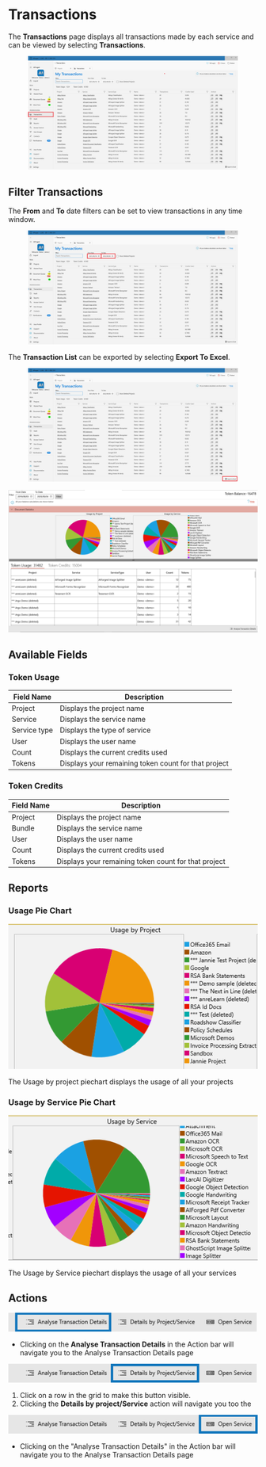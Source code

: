 # Transactions

The **Transactions** page displays all transactions made by each service and can be viewed by selecting **Transactions**.

<figure><img src=".gitbook/assets/image (10).png" alt=""><figcaption></figcaption></figure>

## Filter Transactions

The **From** and **To** date filters can be set to view transactions in any time window.

<figure><img src=".gitbook/assets/image (11).png" alt=""><figcaption></figcaption></figure>

The **Transaction List** can be exported by selecting **Export To Excel**.

<figure><img src=".gitbook/assets/image (15).png" alt=""><figcaption></figcaption></figure>

![Transactions](.gitbook/assets/transactions.png)

## Available Fields

### Token Usage

| Field Name   | Description                                          |
| ------------ | ---------------------------------------------------- |
| Project      | Displays the project name                            |
| Service      | Displays the service name                            |
| Service type | Displays the type of service                         |
| User         | Displays the user name                               |
| Count        | Displays the current credits used                    |
| Tokens       | Displays your remaining token count for that project |

### Token Credits

| Field Name | Description                                          |
| ---------- | ---------------------------------------------------- |
| Project    | Displays the project name                            |
| Bundle     | Displays the service name                            |
| User       | Displays the user name                               |
| Count      | Displays the current credits used                    |
| Tokens     | Displays your remaining token count for that project |

## Reports

### Usage Pie Chart

![transactions ussage](.gitbook/assets/transaction-ussage.png)

The Usage by project piechart displays the usage of all your projects

### Usage by Service Pie Chart

![transactions ussage by service](.gitbook/assets/transactions-byservice.png)

The Usage by Service piechart displays the usage of all your services

## Actions

![transactions ussage by service](.gitbook/assets/transaction-actions-1.png)

* Clicking on the **Analyse Transaction Details** in the Action bar will navigate you to the Analyse Transaction Details page

![transactions ussage by service](.gitbook/assets/transaction-actions-2.png)

1. Click on a row in the grid to make this button visible.
2. Clicking the **Details by project/Service** action will navigate you too the

![transactions ussage by service](.gitbook/assets/transaction-actions-3.png)

* Clicking on the "Analyse Transaction Details" in the Action bar will navigate you to the Analyse Transaction Details page
